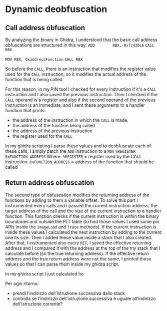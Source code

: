 # Dynamic deobfuscation
## Call address obfuscation
By analyzing the binary in Ghidra, I understood that the basic call address obfuscations are structured in this way:
`ADD        RBX,-0x7c430c6`
`CALL       RBX`

`MOV RBX, 0xaddressFunction`
`CALL RBX`

So before the `CALL`, there is an instruction that modifies the register value used for the `CALL` instruction, so it modifies the actual address of the function that is being called.

For this reason, in my PIN tool I checked for every instruction if it's a `CALL` instruction  and I also saved the previous instruction.
Then I checked if the `CALL` operand is a register and also if the second operand of the previous instruction is an immediate, and I sent these arguments to a handler function that prints:
- the address of the instruction in which the `CALL` is made.
- the address of the function being called
- the address of the previous instruction
- the register used for the `CALL`

In my ghidra scripting I parse these values and to deobfuscate each of these calls, I simply patch the `ADD` instruction to a `MOV` `%REGISTER 0xFUNCTION_ADDRESS`
Where:
`%REGISTER` = register used by the CALL instruction.
`0xFUNCTION_ADDRESS` = address of the function that should be called

## Return address obfuscation
The second type of obfuscation modifies the returning address of the functions by adding to them a variable offset.
To solve this part I instrumented every calls and I passed the current instruction address, the target address of the call and the size of the current instruction to a handler function. This function checks if the current instruction is within the binary boundaries and outside the PLT table (to find those values I used some pin APIs inside the `ImageLoad` and `Trace` methods).
If the current instruction is inside these values I calculated the next instruction by adding to the current one its size. Then I added these value inside a stack that I also created.
After that, I instrumented also every `RET`, I saved the effective returning address and I compared it with the address at the top of the my stack that I calculate before (so the true returning address). If the effective return address and the true return address were not the same, I printed those values so that I can parse them inside my ghidra script.

In my ghidra script I just calculated ho


Per ogni ritorno: 
- prendi l'indirizzo dell'istruzione successiva dallo stack
- controlla se l'indirizzo dell'istruzione successiva è uguale all'indirizzo dell'istruzione corrente?
